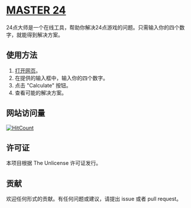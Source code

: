 # [MASTER 24](https://24.metamemo.uk/)

24点大师是一个在线工具，帮助你解决24点游戏的问题。只需输入你的四个数字，就能得到解决方案。

## 使用方法

1. [打开网页](https://24.metamemo.uk/)。
2. 在提供的输入框中，输入你的四个数字。
3. 点击 "Calculate" 按钮。
4. 查看可能的解决方案。

## 网站访问量

[![HitCount](https://hits.dwyl.com/WayfarerYuan/24Go.svg?style=flat-square)](http://hits.dwyl.com/WayfarerYuan/24Go)

## 许可证

本项目根据 The Unlicense 许可证发行。

## 贡献

欢迎任何形式的贡献。有任何问题或建议，请提出 issue 或者 pull request。
